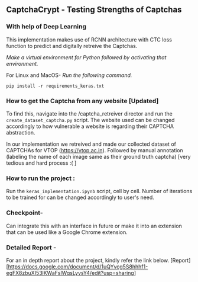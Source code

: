 ## CaptchaCrypt - Testing Strengths of Captchas
### With help of Deep Learning

This implementation makes use of RCNN architecture with CTC loss function to predict and digitally retreive the Captchas.

*Make a virtual environment for Python followed by activating that environment.*

For Linux and MacOS-
*Run the following command.*

`pip install -r requirements_keras.txt`

### How to get the Captcha from any website [Updated]

To find this, navigate into the /captcha_retreiver director and run the `create_dataset_captcha.py` script. The website used can be changed accordingly to how vulnerable a website is regarding their CAPTCHA abstraction.

In our implementation we retreived and made our collected dataset of CAPTCHAs for VTOP (https://vtop.ac.in). Followed by manual annotation (labeling the name of each image same as their ground truth captcha) [very tedious and hard process :( ]

### How to run the project : 

Run the `keras_implementation.ipynb` script, cell by cell. Number of iterations to be trained for can be changed accordingly to user's need. 

### Checkpoint-
Can integrate this with an interface in future or make it into an extension that can be used like a Google Chrome extension.

### Detailed Report - 
For an in depth report about the project, kindly refer the link below.
[Report][https://docs.google.com/document/d/1uQYvcg5S8hhhf1-egFX8zbuXI53lKWaFslWqsLyvsY4/edit?usp=sharing]